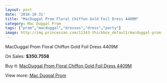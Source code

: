 ```yaml
---
layout: post
date: '2016-10-31'
title: "MacDuggal Prom Floral Chiffon Gold Foil Dress 4409M"
category: Mac Duggal Prom
tags: ["prom","macduggal","dresses","dress","party"]
image: http://img.princessan.com/11343-thickbox_default/macduggal-prom-floral-chiffon-gold-foil-dress-4409m.jpg
---
```

MacDuggal Prom Floral Chiffon Gold Foil Dress 4409M

On Sales: **$350.7558**
<a href="https://www.princessan.com/en/mac-duggal-prom/5253-macduggal-prom-floral-chiffon-gold-foil-dress-4409m.html"><amp-img layout="responsive" width="600" height="600" src="//img.princessan.com/11343-thickbox_default/macduggal-prom-floral-chiffon-gold-foil-dress-4409m.jpg" alt="MacDuggal Prom Floral Chiffon Gold Foil Dress 4409M 0" /></a>

Buy it: [MacDuggal Prom Floral Chiffon Gold Foil Dress 4409M](https://www.princessan.com/en/mac-duggal-prom/5253-macduggal-prom-floral-chiffon-gold-foil-dress-4409m.html "MacDuggal Prom Floral Chiffon Gold Foil Dress 4409M")

View more: [Mac Duggal Prom](https://www.princessan.com/en/42-mac-duggal-prom "Mac Duggal Prom")
